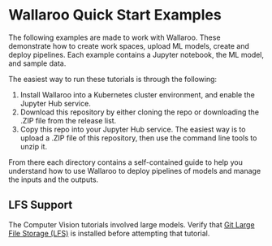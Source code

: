 # Wallaroo Quick Start Examples

The following examples are made to work with Wallaroo.  These demonstrate how to create work spaces, upload ML models, create and deploy pipelines.  Each example contains a Jupyter notebook, the ML model, and sample data.

The easiest way to run these tutorials is through the following:

1. Install Wallaroo into a Kubernetes cluster environment, and enable the Jupyter Hub service.
1. Download this repository by either cloning the repo or downloading the .ZIP file from the release list.
1. Copy this repo into your Jupyter Hub service.  The easiest way is to upload a .ZIP file of this repository, then use the command line tools to unzip it.

From there each directory contains a self-contained guide to help you understand how to use Wallaroo to deploy pipelines of models and manage the inputs and the outputs.

## LFS Support

The Computer Vision tutorials involved large models.  Verify that [Git Large File Storage (LFS)](https://git-lfs.com) is installed before attempting that tutorial.
